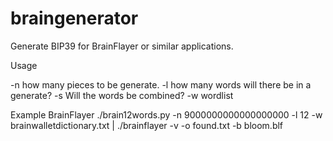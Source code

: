 # braingenerator
Generate BIP39 for BrainFlayer or similar applications.


Usage

-n how many pieces to be generate.
-l how many words will there be in a generate?
-s Will the words be combined?
-w wordlist

Example BrainFlayer
 ./brain12words.py -n 9000000000000000000 -l 12 -w brainwalletdictionary.txt | ./brainflayer -v -o found.txt -b bloom.blf
 
 
